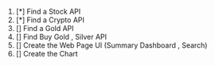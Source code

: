 

1. [*] Find a Stock API
2. [*] Find a Crypto API
3. [] Find a Gold API
4. [] Find Buy Gold , Silver API
5. [] Create the Web Page UI (Summary Dashboard , Search)
6. [] Create the Chart
